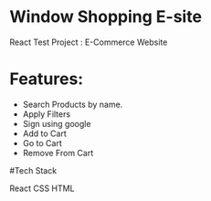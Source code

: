 # Window Shopping E-site

React Test Project : E-Commerce Website

# Features:
<ul>
<li>Search Products by name.</li>
<li>Apply Filters</li>
<li>Sign using google</li>
<li>Add to Cart</li>
<li>Go to Cart</li>
<li>Remove From Cart</li>
</ul>

#Tech Stack

React
CSS
HTML
